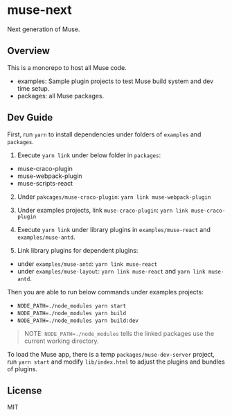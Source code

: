 # muse-next
Next generation of Muse.

## Overview
This is a monorepo to host all Muse code.

- examples: Sample plugin projects to test Muse build system and dev time setup.
- packages: all Muse packages.

## Dev Guide

First, run `yarn` to install dependencies under folders of `examples` and `packages`.

1. Execute `yarn link` under below folder in `packages`:
- muse-craco-plugin
- muse-webpack-plugin
- muse-scripts-react

2. Under `pakcages/muse-craco-plugin`:
`yarn link muse-webpack-plugin`

3. Under examples projects, link `muse-craco-plugin`:
`yarn link muse-craco-plugin`

4. Execute `yarn link` under library plugins in `examples/muse-react` and `examples/muse-antd`.

5. Link library plugins for dependent plugins:
- under `examples/muse-antd`: `yarn link muse-react`
- under `examples/muse-layout`: `yarn link muse-react` and `yarn link muse-antd`.

Then you are able to run below commands under examples projects:
- `NODE_PATH=./node_modules yarn start`
- `NODE_PATH=./node_modules yarn build`
- `NODE_PATH=./node_modules yarn build:dev`

> NOTE: `NODE_PATH=./node_modules` tells the linked packages use the current working directory.

To load the Muse app, there is a temp `packages/muse-dev-server` project, run `yarn start` and modify `lib/index.html` to adjust the plugins and bundles of plugins.

## License
MIT
